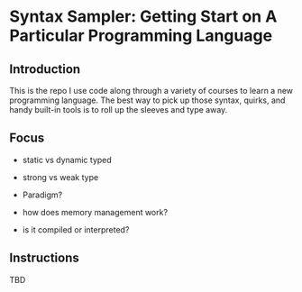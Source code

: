 # Syntax Sampler: Getting Start on A Particular Programming Language

## Introduction
This is the repo I use code along through a variety of courses to learn a new programming language. The best way to pick up those syntax, quirks, and handy built-in tools is to roll up the sleeves and type away.

## Focus

- static vs dynamic typed

- strong vs weak type

- Paradigm? 

- how does memory management work? 

- is it compiled or interpreted? 

## Instructions

TBD
